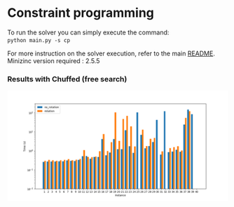 # Constraint programming
To run the solver you can simply execute the command:<br>
<code>python main.py -s cp</code>

For more instruction on the solver execution, refer to the main [README](../README.md).
Minizinc version required : 2.5.5

### Results with Chuffed (free search)
![Results](./out/times_plot.png)
